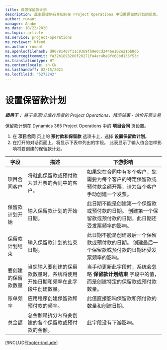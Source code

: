 ```yaml
---
title: 设置保留款计划
description: 此主题提供有关如何在 Project Operations 中设置保留款计划的信息。
author: rumant
manager: Annbe
ms.date: 10/22/2020
ms.topic: article
ms.service: project-operations
ms.reviewer: kfend
ms.author: rumant
ms.openlocfilehash: d90781407f11c93b9fb9e0cd2446e102e216b8db
ms.sourcegitcommit: fa32b1893286f20271fa4ec4be8fc68bd135f53c
ms.translationtype: HT
ms.contentlocale: zh-CN
ms.lasthandoff: 02/15/2021
ms.locfileid: "5272242"
---
```

# <a name="set-up-a-retainer-schedule"></a>设置保留款计划

_**适用于：** 基于资源/非库存场景的 Project Operations，精简部署 - 估价开票交易_

保留款计划在 Dynamics 365 Project Operations 中的 **项目合同** 页设置。

1. 在 **项目合同** 页上的 **预付款和保留款** 选项卡上，选择 **设置保留款计划**。
2. 在打开的对话页面上，将显示下表中列出的字段。 此表显示了输入值会怎样影响将要创建的保留款计划。

| 字段 | 描述 | 下游影响 |
| --- | --- | --- |
| 项目合同客户 | 将就此保留款或预付款为其开票的合同中的客户。 | 如果您在合同中有多个客户，您需要为每个客户的特定保留款或预付款金额开票，请为每个客户手动创建一个发票。 |
| 保留款计划开始 | 输入保留款计划的开始日期。 | 此日期不能是创建第一个保留款或预付款的日期。 创建第一个保留款或预付款的日期，此日期还受发票频率的影响。 |
| 保留款计划结束 | 输入保留款计划的结束日期。 | 此日期不能是创建最后一个保留款或预付款的日期。 创建最后一个保留款或预付款的日期还受发票频率的影响。 |
| 要创建的保留款数量 | 当您输入要创建的保留款数量时，系统将使用开始日期和频率在此字段中创建数量。 | 当手动更新此字段时，系统会忽略 **保留款计划结束** 字段中的值，而是创建特定的保留款或预付款数量。 |
| 账单频率 | 应用程序创建保留款和预付款的频率。 | 此值直接影响保留款和预付款的数量和创建日期。 |
| 总金额 | 总金额是拆分为将要创建的各个保留款或预付款的金额。 | 此字段没有下游影响。 |


[!INCLUDE[footer-include](../../includes/footer-banner.md)]
